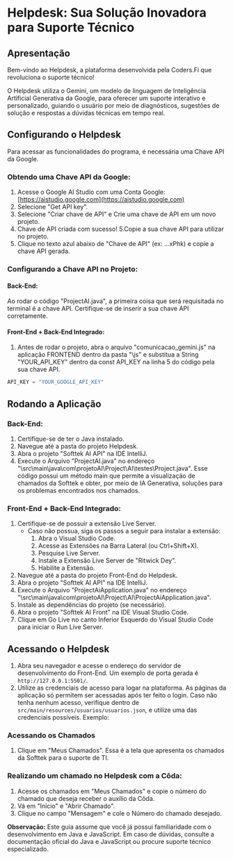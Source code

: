 # Helpdesk: Sua Solução Inovadora para Suporte Técnico

## Apresentação

Bem-vindo ao Helpdesk, a plataforma desenvolvida pela Coders.Fi que revoluciona o suporte técnico!

O Helpdesk utiliza o Gemini, um modelo de linguagem de Inteligência Artificial Generativa da Google, para oferecer um suporte interativo e personalizado, guiando o usuário por meio de diagnósticos, sugestões de solução e respostas a dúvidas técnicas em tempo real.

## Configurando o Helpdesk

Para acessar as funcionalidades do programa, é necessária uma Chave API da Google.

### Obtendo uma Chave API da Google:

1. Acesse o Google AI Studio com uma Conta Google: [https://aistudio.google.com](https://aistudio.google.com)
2. Selecione "Get API key".
3. Selecione "Criar chave de API" e Crie uma chave de API em um novo projeto.
4. Chave de API criada com sucesso!
5.Copie a sua chave API para utilizar no projeto.
6. Clique no texto azul abaixo de "Chave de API" (ex: …xPhk) e copie a chave API gerada.

### Configurando a Chave API no Projeto:

#### Back-End:

Ao rodar o código "ProjectAI.java", a primeira coisa que será requisitada no terminal é a chave API. Certifique-se de inserir a sua chave API corretamente.

#### Front-End + Back-End Integrado:

1. Antes de rodar o projeto, abra o arquivo "comunicacao_gemini.js" na aplicação FRONTEND dentro da pasta "\js" e substitua a String "YOUR_API_KEY" dentro da const API_KEY na linha 5 do código pela sua chave API.

```javascript
API_KEY = "YOUR_GOOGLE_API_KEY"
```

## Rodando a Aplicação

### Back-End:

1. Certifique-se de ter o Java instalado.
2. Navegue até a pasta do projeto Helpdesk.
3. Abra o projeto "Softtek AI API" na IDE IntelliJ.
4. Execute o Arquivo "ProjectAI.java" no endereço "\src\main\java\com\projetoAI\Project\AI\testes\Project.java". Esse código possui um método main que permite a visualização de chamados da Softtek e obter, por meio de IA Generativa, soluções para os problemas encontrados nos chamados.

### Front-End + Back-End Integrado:

1. Certifique-se de possuir a extensão Live Server.
    * Caso não possua, siga os passos a seguir para instalar a extensão:
        1. Abra o Visual Studio Code.
        2. Acesse as Extensões na Barra Lateral (ou Ctrl+Shift+X).
        3. Pesquise Live Server.
        4. Instale a Extensão Live Server de "Ritwick Dey".
        5. Habilite a Extensão.
2. Navegue até a pasta do projeto Front-End do Helpdesk.
3. Abra o projeto "Softtek AI API" na IDE IntelliJ.
4. Execute o Arquivo "ProjectAiApplication.java" no endereço "\src\main\java\com\projetoAI\Project\AI\ProjectAiApplication.java".
5. Instale as dependências do projeto (se necessário).
6. Abra o projeto "Softtek AI Front" na IDE Visual Studio Code.
7. Clique em Go Live no canto Inferior Esquerdo do Visual Studio Code para iniciar o Run Live Server.

## Acessando o Helpdesk

1. Abra seu navegador e acesse o endereço do servidor de desenvolvimento do Front-End. Um exemplo de porta gerada é `http://127.0.0.1:5501/`.
2. Utilize as credenciais de acesso para logar na plataforma. As páginas da aplicação só permitem ser acessadas após ter feito o login. Caso não tenha nenhum acesso, verifique dentro de `src/main/resources/usuarios/usuarios.json`, e utilize uma das credenciais possíveis. Exemplo:

### Acessando os Chamados

1. Clique em "Meus Chamados". Essa é a tela que apresenta os chamados da Softtek para o suporte de TI.

### Realizando um chamado no Helpdesk com a Côda:

1. Acesse os chamados em "Meus Chamados" e copie o número do chamado que deseja receber o auxílio da Côda.
2. Vá em "Início" e "Abrir Chamado".
3. Clique no campo "Mensagem" e cole o Número do chamado desejado.

**Observação:** Este guia assume que você já possui familiaridade com o desenvolvimento em Java e JavaScript. Em caso de dúvidas, consulte a documentação oficial do Java e JavaScript ou procure suporte técnico especializado.
